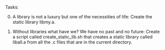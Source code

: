 Tasks:

0. A library is not a luxury but one of the necessities of life: Create the static library libmy.a.

1. Without libraries what have we? We have no past and no future: Create a script called create_static_lib.sh that creates a static library called liball.a from all the .c files that are in the current directory.
